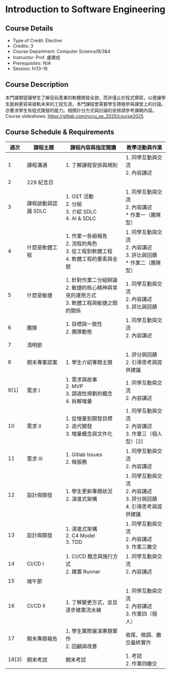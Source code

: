 # Introduction to Software Engineering

## Course Details
- Type of Credit: Elective
- Credits: 3
- Course Department: Computer Science/B/3&4
- Instructor: Prof. 盧建成
- Prerequisites: N/A
- Session: fri13-16

## Course Description
本門課期望讓學生了解目前產業的軟體開發全貌，而非僅止於程式撰寫，以便讓學生能夠更容易接軌未來的工程生涯。本門課程會需要學生積極參與課堂上的討論，亦要求學生有程式開發的能力。相關計分方式與討論的安排請參考課綱內容。
Course slideshows: https://gitlab.com/nccu_se_2025/course2025

## Course Schedule & Requirements
| 週次 | 課程主題         | 課程內容與指定閱讀                                                                 | 教學活動與作業                                  |
|------|------------------|------------------------------------------------------------------------------------|-------------------------------------------------|
| 1    | 課程溝通         | 1. 了解課程安排與規則                                                              | 1. 同學互動與交流<br>2. 內容講述                |
| 2    | 228 紀念日       |                                                                                    |                                                 |
| 3    | 課程啟動與認識 SDLC | 1. OST 活動<br>2. 分組<br>3. 介紹 SDLC<br>4. AI & SDLC                         | 1. 同學互動與交流<br>2. 內容講述<br>* 作業一（團隊型） |
| 4    | 什麼是軟體工程   | 1. 作業一各組報告<br>2. 流程的角色<br>3. 從工程到軟體工程<br>4. 軟體工程的要素與全貌 | 1. 同學互動與交流<br>2. 內容講述<br>3. 評比與回饋<br>* 作業二（團隊型） |
| 5    | 什麼是敏捷       | 1. 針對作業二分組辯論<br>2. 敏捷的核心精神與常見的運用方式<br>3. 軟體工程與敏捷之間的關係 | 1. 同學互動與交流<br>2. 內容講述<br>3. 評比與回饋 |
| 6    | 團隊             | 1. 目標與一致性<br>2. 團隊動態                                                     | 1. 同學互動與交流<br>2. 內容講述                |
| 7    | 清明節           |                                                                                    |                                                 |
| 8    | 期末專案提案     | 1. 學生介紹專題主題                                                                | 1. 評分與回饋<br>2. 引導思考與提供建議          |
| 9[1] | 需求 I           | 1. 需求與故事<br>2. MVP<br>3. 調適性規劃的概念<br>4. 拆解增量                    | 1. 同學互動與交流<br>2. 內容講述                |
| 10   | 需求 II          | 1. 從增量到開發目標<br>2. 迭代開發<br>3. 增量概念與文件化                        | 1. 同學互動與交流<br>2. 內容講述<br>3. 作業三（個人型）[2] |
| 11   | 需求 III         | 1. Gitlab Issues<br>2. 微服務                                                       | 1. 同學互動與交流<br>2. 內容講述                |
| 12   | 設計與開發       | 1. 學生更新專題狀況<br>2. 演進式架構                                               | 1. 同學互動與交流<br>2. 內容講述<br>3. 評分與回饋<br>4. 引導思考與提供建議 |
| 13   | 設計與開發       | 1. 演進式架構<br>2. C4 Model<br>3. TDD                                             | 1. 同學互動與交流<br>2. 內容講述<br>3. 作業三繳交 |
| 14   | CI/CD I          | 1. CI/CD 概念與施行方式<br>2. 建置 Runner                                           | 1. 同學互動與交流<br>2. 內容講述                |
| 15   | 端午節           |                                                                                    |                                                 |
| 16   | CI/CD II         | 1. 了解變更方式，並且逐步建置流水線                                                | 1. 同學互動與交流<br>2. 內容講述<br>3. 作業四（個人） |
| 17   | 期末專題報告     | 1. 學生實際展演專題實作<br>2. 回顧與改善                                             | 收尾、微調、繳交最終實作                        |
| 18[3]| 期末考試         | 期末考試                                                                            | 1. 考試<br>2. 作業四繳交                        |